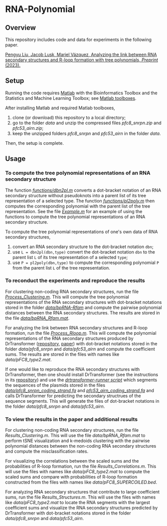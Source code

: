# RNA-Polynomial

## Overview

This repository includes code and data for experiments in the following paper. 

[Pengyu Liu, Jacob Lusk, Mariel Vázquez, Analyzing the link between RNA secondary structures and R-loop formation with tree polynomials, *Preprint* (2023).](https://)

## Setup

Running the code requires [Matlab](https://matlab.mathworks.com) with the Bioinformatics Toolbox and the Statistics and Machine Learning Toolbox; see [Matlab toolboxes](https://www.mathworks.com/products.html).

After installing Matlab and required Matlab toolboxes, 
1. clone (or download) this repository to a local directory;
2. go to the folder *data* and unzip the compressed files *pfc8_snrpn.zip* and *pfc53_airn.zip*;
3. keep the unzipped folders *pfc8_snrpn* and *pfc53_airn* in the folder *data*.

Then, the setup is complete.

## Usage

### To compute the tree polynomial representations of an RNA secondary structure

The function *[functions/dbn2pl.m](https://github.com/Arsuaga-Vazquez-Lab/RNA-Polynomial/blob/main/functions/dbn2pl.m)* converts a dot-bracket notation of an RNA secondary structure without pseudoknots into a parent list of its tree representation of a selected type.
The function *[functions/pl2poly.m](https://github.com/Arsuaga-Vazquez-Lab/RNA-Polynomial/blob/main/functions/pl2poly.m)* then computes the corresponding polynomial with the parent list of the tree representation.
See the file *[Example.m](https://github.com/Arsuaga-Vazquez-Lab/RNA-Polynomial/blob/main/Example.m)* for an example of using the functions to compute the tree polynomial representations of an RNA secondary structure.

To compute the tree polynomial representations of one's own data of RNA secondary structures,
1. convert an RNA secondary structure to the dot-bracket notation `dbn`;
2. use `L = dbn2pl(dbn,type)` convert the dot-bracket notation `dbn` to the parent list `L` of its tree representation of a selected `type`;
3. use `P = pl2poly(dbn,type)` to compute the corresponding polynomial `P` from the parent list `L` of the tree representation.



### To reconduct the experiments and reproduce the results

For clustering non-coding RNA secondary structures, run the file *[Process_Clustering.m](https://github.com/Arsuaga-Vazquez-Lab/RNA-Polynomial/blob/main/Process_Clustering.m)*.
This will compute the tree polynomial representations of the RNA secondary structures with dot-bracket notations stored in the folder *[data/bpRNA-Rfam](https://github.com/Arsuaga-Vazquez-Lab/RNA-Polynomial/tree/main/data/bpRNA-Rfam)* and compute the pairwise polynomial distances between the RNA secondary structures.
The results are stored in the file *[data/bpRNA_Rfam.mat](https://github.com/Arsuaga-Vazquez-Lab/RNA-Polynomial/blob/main/data/bpRNA_Rfam.mat)*.

For analyzing the link between RNA secondary structures and R-loop formation, run the file *[Process_Rloop.m](https://github.com/Arsuaga-Vazquez-Lab/RNA-Polynomial/blob/main/Process_Rloop.m)*.
This will compute the polynomial representations of the RNA secondary structures produced by DrTransformer ([repository](https://github.com/ViennaRNA/drtransformer), [paper](https://doi.org/10.1093/bioinformatics/btad034)) with dot-bracket notations stored in the folder *data/pfc8_snrpn* and *data/pfc53_airn* and compute the coefficient sums.
The results are stored in the files with names like *data/pFC8_type2.mat*.

If one would like to reproduce the RNA secondary structures with DrTransformer, then one should install DrTransformer (see the instructions in its [repository](https://github.com/ViennaRNA/drtransformer)) and use the *[drtransformer-runner script](https://github.com/Arsuaga-Vazquez-Lab/RNA-Polynomial/tree/main/drtransformer-runner)* which segments the sequences of the plasmids stored in the files *[data/pfc8_snrpn_coding_strand.fa](https://github.com/Arsuaga-Vazquez-Lab/RNA-Polynomial/blob/main/data/pfc53_airn_coding_strand.fa)* and *[pfc53_airn_coding_strand.fa](https://github.com/Arsuaga-Vazquez-Lab/RNA-Polynomial/blob/main/data/pfc53_airn_coding_strand.fa)* and calls DrTransformer for predicting the secondary structrues of the sequence segments.
This will generate the files of dot-bracket notations in the folder *data/pfc8_snrpn* and *data/pfc53_airn*.

### To view the results in the paper and additional results

For clustering non-coding RNA secondary structures, run the file *Results_Clustering.m*.
This will use the file *data/bpRNA_Rfam.mat* to perform tSNE visualization and k-medoids clustering with the pairwise polynomial distances between the non-coding RNA secondary structures and compute the misclassification rates.

For visualizing the correlations between the scaled sums and the probabilities of R-loop formation, run the file *Results_Correlations.m*.
This will use the files with names like *data/pFC8_type2.mat* to compute the scaled sums and compare with probabilities of R-loop formation constructed from the files with names like *data/pFC8_SUPERCOILED.bed*.

For analyzing RNA secondary structures that contribute to large coefficient sums, run the file *Results_Structures.m*.
This will use the files with names like *data/pFC8_type2.mat* to locate the RNA segments with the largest coefficient sums and visualize the RNA secondary structures predicted by DrTransformer with dot-bracket notations stored in the folder *data/pfc8_snrpn* and *data/pfc53_airn*.






